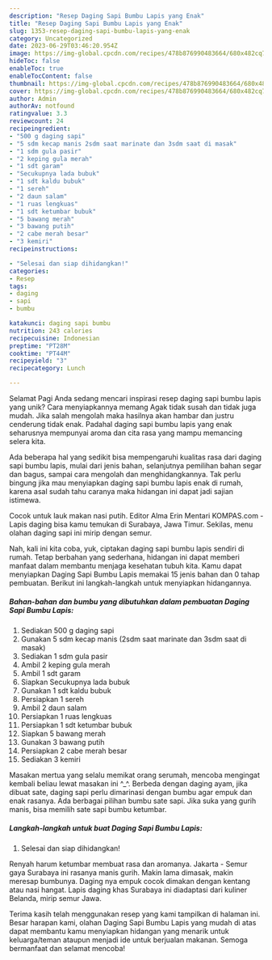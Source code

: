 ```yaml
---
description: "Resep Daging Sapi Bumbu Lapis yang Enak"
title: "Resep Daging Sapi Bumbu Lapis yang Enak"
slug: 1353-resep-daging-sapi-bumbu-lapis-yang-enak
category: Uncategorized
date: 2023-06-29T03:46:20.954Z
image: https://img-global.cpcdn.com/recipes/478b876990483664/680x482cq70/daging-sapi-bumbu-lapis-foto-resep-utama.jpg
hideToc: false
enableToc: true
enableTocContent: false
thumbnail: https://img-global.cpcdn.com/recipes/478b876990483664/680x482cq70/daging-sapi-bumbu-lapis-foto-resep-utama.jpg
cover: https://img-global.cpcdn.com/recipes/478b876990483664/680x482cq70/daging-sapi-bumbu-lapis-foto-resep-utama.jpg
author: Admin
authorAv: notfound
ratingvalue: 3.3
reviewcount: 24
recipeingredient:
- "500 g daging sapi"
- "5 sdm kecap manis 2sdm saat marinate dan 3sdm saat di masak"
- "1 sdm gula pasir"
- "2 keping gula merah"
- "1 sdt garam"
- "Secukupnya lada bubuk"
- "1 sdt kaldu bubuk"
- "1 sereh"
- "2 daun salam"
- "1 ruas lengkuas"
- "1 sdt ketumbar bubuk"
- "5 bawang merah"
- "3 bawang putih"
- "2 cabe merah besar"
- "3 kemiri"
recipeinstructions:

- "Selesai dan siap dihidangkan!"
categories:
- Resep
tags:
- daging
- sapi
- bumbu

katakunci: daging sapi bumbu 
nutrition: 243 calories
recipecuisine: Indonesian
preptime: "PT28M"
cooktime: "PT44M"
recipeyield: "3"
recipecategory: Lunch

---
```



Selamat Pagi Anda sedang mencari inspirasi resep daging sapi bumbu lapis yang unik? Cara menyiapkannya memang Agak tidak susah dan tidak juga mudah. Jika salah mengolah maka hasilnya akan hambar dan justru cenderung tidak enak. Padahal daging sapi bumbu lapis yang enak seharusnya mempunyai aroma dan cita rasa yang mampu memancing selera kita.


Ada beberapa hal yang sedikit bisa mempengaruhi kualitas rasa dari daging sapi bumbu lapis, mulai dari jenis bahan, selanjutnya pemilihan bahan segar dan bagus, sampai cara mengolah dan menghidangkannya. Tak perlu bingung jika mau menyiapkan daging sapi bumbu lapis enak di rumah, karena asal sudah tahu caranya maka hidangan ini dapat jadi sajian istimewa.

Cocok untuk lauk makan nasi putih. Editor Alma Erin Mentari KOMPAS.com - Lapis daging bisa kamu temukan di Surabaya, Jawa Timur. Sekilas, menu olahan daging sapi ini mirip dengan semur.


Nah, kali ini kita coba, yuk, ciptakan daging sapi bumbu lapis sendiri di rumah. Tetap berbahan yang sederhana, hidangan ini dapat memberi manfaat dalam membantu menjaga kesehatan tubuh kita. Kamu dapat menyiapkan Daging Sapi Bumbu Lapis memakai 15 jenis bahan dan 0 tahap pembuatan. Berikut ini langkah-langkah untuk menyiapkan hidangannya.

<!--inarticleads1-->

##### Bahan-bahan dan bumbu yang dibutuhkan dalam pembuatan Daging Sapi Bumbu Lapis:

1. Sediakan 500 g daging sapi
1. Gunakan 5 sdm kecap manis (2sdm saat marinate dan 3sdm saat di masak)
1. Sediakan 1 sdm gula pasir
1. Ambil 2 keping gula merah
1. Ambil 1 sdt garam
1. Siapkan Secukupnya lada bubuk
1. Gunakan 1 sdt kaldu bubuk
1. Persiapkan 1 sereh
1. Ambil 2 daun salam
1. Persiapkan 1 ruas lengkuas
1. Persiapkan 1 sdt ketumbar bubuk
1. Siapkan 5 bawang merah
1. Gunakan 3 bawang putih
1. Persiapkan 2 cabe merah besar
1. Sediakan 3 kemiri


Masakan mertua yang selalu memikat orang serumah, mencoba mengingat kembali beliau lewat masakan ini ^_^. Berbeda dengan daging ayam, jika dibuat sate, daging sapi perlu dimarinasi dengan bumbu agar empuk dan enak rasanya. Ada berbagai pilihan bumbu sate sapi. Jika suka yang gurih manis, bisa memilih sate sapi bumbu ketumbar. 

<!--inarticleads2-->

##### Langkah-langkah untuk buat Daging Sapi Bumbu Lapis:


1. Selesai dan siap dihidangkan!

Renyah harum ketumbar membuat rasa dan aromanya. Jakarta - Semur gaya Surabaya ini rasanya manis gurih. Makin lama dimasak, makin meresap bumbunya. Daging nya empuk cocok dimakan dengan kentang atau nasi hangat. Lapis daging khas Surabaya ini diadaptasi dari kuliner Belanda, mirip semur Jawa. 

Terima kasih telah menggunakan resep yang kami tampilkan di halaman ini. Besar harapan kami, olahan Daging Sapi Bumbu Lapis yang mudah di atas dapat membantu kamu menyiapkan hidangan yang menarik untuk keluarga/teman ataupun menjadi ide untuk berjualan makanan. Semoga bermanfaat dan selamat mencoba!
